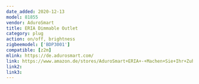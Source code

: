 ```yaml
---
date_added: 2020-12-13
model: 81855
vendor: AduroSmart
title: ERIA Dimmable Outlet
category: plug
action: on/off, brightness
zigbeemodel: ['BDP3001']
compatible: [z2m]
mlink: https://de.adurosmart.com/
link: https://www.amazon.de/stores/AduroSmart+ERIA+-+Machen+Sie+Ihr+Zuhause+Intellligent/page/F1A34B41-820A-4EFF-B4F2-E4DAD52F1819
link2: 
link3: 
---
```

